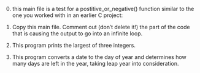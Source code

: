 0. this main file is a test for a postitive_or_negative() function similar to the one you worked with in an earlier C project:

1. Copy this main file. Comment out (don’t delete it!) the part of the code that is causing the output to go into an infinite loop.

2. This program prints the largest of three integers.

3. This program converts a date to the day of year and determines how many days are left in the year, taking leap year into consideration.
